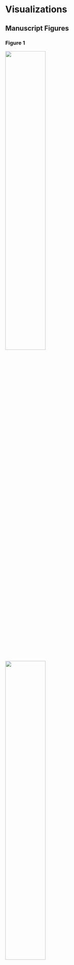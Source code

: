 # Visualizations

## Manuscript Figures 

### Figure 1
<img src="https://github.com/Prevalence-Project/Visualizations/assets/52983514/01143810-00e8-4d44-8044-115fc04b0df6" width=50% height=49%> <img src="https://github.com/Prevalence-Project/Visualizations/assets/52983514/91742440-cb24-4997-8122-74c4e2057ae4" width=50% height=49% float= left> 


### Figure 2

### Figure 3

### Figure 4

### Figure 5

## Additional Figures
